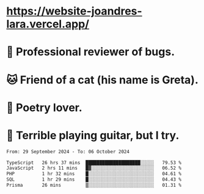 # https://website-joandres-lara.vercel.app/
# 🐛 Professional reviewer of bugs.
# 🐱 Friend of a cat (his name is Greta).
# 📜 Poetry lover.
# 🎸 Terrible playing guitar, but I try.

<!--START_SECTION:waka-->

```txt
From: 29 September 2024 - To: 06 October 2024

TypeScript   26 hrs 37 mins  ████████████████████░░░░░   79.53 %
JavaScript   2 hrs 11 mins   █▓░░░░░░░░░░░░░░░░░░░░░░░   06.52 %
PHP          1 hr 32 mins    █░░░░░░░░░░░░░░░░░░░░░░░░   04.61 %
SQL          1 hr 29 mins    █░░░░░░░░░░░░░░░░░░░░░░░░   04.43 %
Prisma       26 mins         ▒░░░░░░░░░░░░░░░░░░░░░░░░   01.31 %
```

<!--END_SECTION:waka-->
